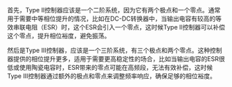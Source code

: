 首先，Type II控制器应该是一个二阶系统，因为它有两个极点和一个零点。通常用于需要中等相位提升的情况，比如在DC-DC转换器中，当输出电容有较高的等效串联电阻（ESR）时，这个ESR会引入一个零点，这时候Type II控制器可以补偿这个零点，提升相位裕度，避免振荡。

然后是Type III控制器，应该是一个三阶系统，有三个极点和两个零点。这种控制器提供的相位提升更多，适用于需要更高稳定性的场合，比如当输出电容的ESR很低或使用陶瓷电容时，ESR带来的零点可能在高频段，无法有效补偿，这时候Type III控制器通过额外的极点和零点来调整频率响应，确保足够的相位裕度。